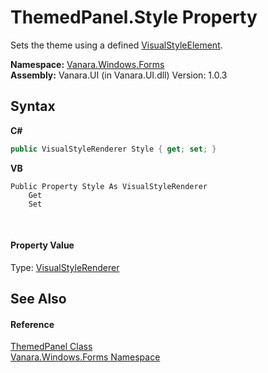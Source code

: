 # ThemedPanel.Style Property 
 

Sets the theme using a defined <a href="http://msdn2.microsoft.com/en-us/library/59tsd5s9" target="_blank">VisualStyleElement</a>.

**Namespace:**&nbsp;<a href="c580cf52-4028-70db-28d0-f9b1abc03861">Vanara.Windows.Forms</a><br />**Assembly:**&nbsp;Vanara.UI (in Vanara.UI.dll) Version: 1.0.3

## Syntax

**C#**<br />
``` C#
public VisualStyleRenderer Style { get; set; }
```

**VB**<br />
``` VB
Public Property Style As VisualStyleRenderer
	Get
	Set
```

<br />

#### Property Value
Type: <a href="http://msdn2.microsoft.com/en-us/library/s6tzc66d" target="_blank">VisualStyleRenderer</a>

## See Also


#### Reference
<a href="a1672eb3-8225-09fa-2130-2d4df8298871">ThemedPanel Class</a><br /><a href="c580cf52-4028-70db-28d0-f9b1abc03861">Vanara.Windows.Forms Namespace</a><br />